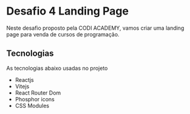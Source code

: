 # Desafio 4 Landing Page

Neste desafio proposto pela CODI ACADEMY, vamos criar uma landing page para venda de cursos de programação.

## Tecnologias

As tecnologias abaixo usadas no projeto

- Reactjs
- Vitejs
- React Router Dom
- Phosphor icons
- CSS Modules